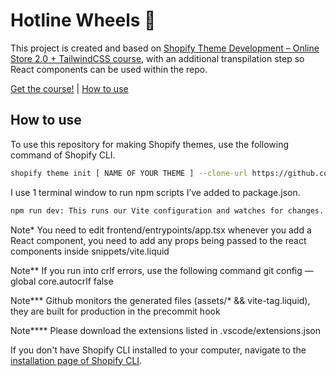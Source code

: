 # Hotline Wheels :wave:

This project is created and based on [Shopify Theme Development – Online Store 2.0 + TailwindCSS course](https://weeklyhow.com/courses/), with an additional transpilation step so React components can be used within the repo.

[Get the course!](https://weeklyhow.com/) | [How to use](#how-to-use)

## How to use

To use this repository for making Shopify themes, use the following command of Shopify CLI.
```sh
shopify theme init [ NAME OF YOUR THEME ] --clone-url https://github.com/polidario/Elizabeth_Clean
```

I use 1 terminal window to run npm scripts I’ve added to package.json.
```sh
npm run dev: This runs our Vite configuration and watches for changes. vite is responsible for transpiling the ts into js (assets folder) && This spins up your dev server for your Shopify theme. Be sure to replace the —store flag with your Shopify store.
```

Note* You need to edit frontend/entrypoints/app.tsx whenever you add a React component, you need to add any props being passed to the react components inside snippets/vite.liquid 

Note** If you run into crlf errors, use the following command git config —global core.autocrlf false

Note*** Github monitors the generated files (assets/* && vite-tag.liquid), they are built for production in the precommit hook

Note**** Please download the extensions listed in .vscode/extensions.json

If you don't have Shopify CLI installed to your computer, navigate to the [installation page of Shopify CLI](https://shopify.dev/themes/tools/cli/installation).
